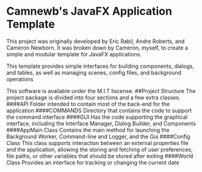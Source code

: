 # Camnewb's JavaFX Application Template
This project was originally developed by Eric Rabil, Andre Roberts, 
and Cameron Newborn. It was broken down by Cameron, myself, to create a
simple and modular template for JavaFX applications.

This template provides simple interfaces for building components, dialogs,
and tables, as well as managing scenes, config files, and background operations

This software is available under the M.I.T liscense.
##Project Structure 
The project package is divided into four sections and a few extra classes.
####API
Folder intended to contain most of the back-end for the application
####COMMANDS
Directory that contains the code to support the command interface
####GUI
Has the code supporting the graphical interface, including the Interface
Manager, Dialog Builder, and Components
####AppMain Class
Contains the main method for launching the Background Worker, Command-line and
Logger, and the Gui
####Config Class
This class supports interaction between an external properties file and the
application, allowing the storing and fetching of user preferences, file paths,
or other variables that should be stored after exiting
####World Class
Provides an interface for tracking or changing the current date
 